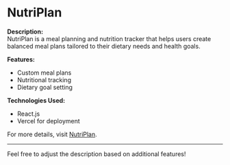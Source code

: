 
# NutriPlan

**Description:**  
NutriPlan is a meal planning and nutrition tracker that helps users create balanced meal plans tailored to their dietary needs and health goals.

**Features:**
- Custom meal plans
- Nutritional tracking
- Dietary goal setting

**Technologies Used:**  
- React.js  
- Vercel for deployment

For more details, visit [NutriPlan](https://nutri-plan-theta.vercel.app/).

---

Feel free to adjust the description based on additional features!
